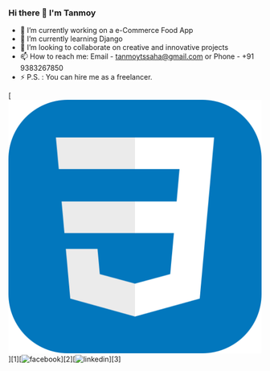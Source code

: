 ### Hi there 👋 I'm Tanmoy

<!--
**TanmoyTSSaha/TanmoyTSSaha** is a ✨ _special_ ✨ repository because its `README.md` (this file) appears on your GitHub profile.

Here are some ideas to get you started:
-->

- 🔭 I’m currently working on a e-Commerce Food App
- 🌱 I’m currently learning Django
- 👯 I’m looking to collaborate on creative and innovative projects
- 📫 How to reach me: Email - tanmoytssaha@gmail.com or Phone - +91 9383267850
- ⚡ P.S. : You can hire me as a freelancer.

[![github](https://github.com/tandpfun/skill-icons/blob/main/icons/CSS.svg)][1][![facebook](https://cloud.githubusercontent.com/assets/17016297/18839836/0a06deb4-83d2-11e6-8078-1d0974af0f63.png)][2][![linkedin](https://cloud.githubusercontent.com/assets/17016297/18839848/0fc7e74e-83d2-11e6-8c6a-277fc9d6e067.png)][3]
